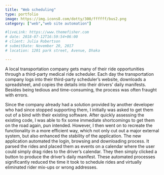 ```yaml
---
title: "Web scheduling"
type: portfolio
image: https://img.icons8.com/dotty/300/ffffff/bus2.png
category: ["web","web site automation"]

#liveLink: https://www.themefisher.com
# date: 2018-07-12T16:59:54+06:00
# client: Julia Robertson
# submitDate: November 20, 2017
# location: 1201 park street, Avenue, Dhaka

---
```

A local transportation company gets many of their ride opportunities through a third-party medical ride scheduler. Each day the transportation company logs into their third-party scheduler’s website, downloads a spreadsheet, and copies the details into their drivers’ daily manifests.  Besides being tedious and time-consuming, the process was often fraught with errors.   

Since the company already had a solution provided by another developer who had since stopped supporting them, I initially was asked to get them out of a bind with their existing software. After quickly assessing the existing code, I was able to fix some immediate shortcomings to get them on the road again, pun intended. However, I then went on to recreate the functionality in a more efficient way, which not only cut out a major external system, but also enhanced the stability of the application.  The new application automated the login, browsing and downloading process. It parsed the rides and placed them as events on a calendar where the user could simply drag rides to the driver’s calendar. They then simply clicked a button to produce the driver’s daily manifest. These automated processes significantly  reduced the time it took to schedule rides and virtually eliminated rider mix-ups or wrong addresses.

